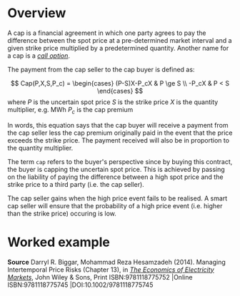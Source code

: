 # Overview
A cap is a financial agreement in which one party agrees to pay the difference between the spot price at a pre-determined market interval and a given strike price multiplied by a predetermined quantity. Another name for a cap is a *[call option](https://corporatefinanceinstitute.com/resources/knowledge/trading-investing/call-option/)*.

The payment from the cap seller to the cap buyer is defined as:

$$ Cap(P,X,S,P_c) = \begin{cases} (P-S)X-P_cX & P \ge S \\
-P_cX & P < S
\end{cases} $$
where
$P$ is the uncertain spot price
$S$ is the strike price
$X$ is the quantity multiplier, e.g. MWh
$P_c$ is the cap premium

In words, this equation says that the cap buyer will receive a payment from the cap seller less the cap premium originally paid in the event that the price exceeds the strike price. The payment received will also be in proportion to the quantity multiplier. 

The term `cap` refers to the buyer's perspective since by buying this contract, the buyer is capping the uncertain spot price. This is achieved by passing on the liability of paying the difference between a high spot price and the strike price to a third party (i.e. the cap seller).

The cap seller gains when the high price event fails to be realised. A smart cap seller will ensure that the probability of a high price event (i.e. higher than the strike price) occuring is low.

# Worked example


**Source**
Darryl R. Biggar, Mohammad Reza Hesamzadeh (2014). Managing Intertemporal Price Risks (Chapter 13), in [*The Economics of Electricity Markets*](https://onlinelibrary.wiley.com/doi/book/10.1002/9781118775745), John Wiley & Sons, Print ISBN:9781118775752 |Online ISBN:9781118775745 |DOI:10.1002/9781118775745
